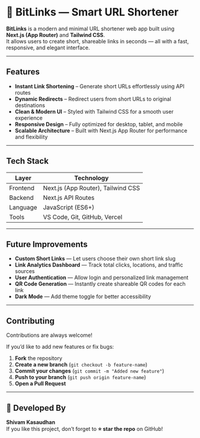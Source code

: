 # 🔗 BitLinks — Smart URL Shortener

**BitLinks** is a modern and minimal URL shortener web app built using **Next.js (App Router)** and **Tailwind CSS**.  
It allows users to create short, shareable links in seconds — all with a fast, responsive, and elegant interface.

---

## Features

- **Instant Link Shortening** – Generate short URLs effortlessly using API routes  
- **Dynamic Redirects** – Redirect users from short URLs to original destinations  
- **Clean & Modern UI** – Styled with Tailwind CSS for a smooth user experience  
- **Responsive Design** – Fully optimized for desktop, tablet, and mobile  
- **Scalable Architecture** – Built with Next.js App Router for performance and flexibility  

---

## Tech Stack

| Layer | Technology |
|-------|-------------|
| Frontend | Next.js (App Router), Tailwind CSS |
| Backend | Next.js API Routes |
| Language | JavaScript (ES6+) |
| Tools | VS Code, Git, GitHub, Vercel |

---

## Future Improvements

- **Custom Short Links** — Let users choose their own short link slug  
- **Link Analytics Dashboard** — Track total clicks, locations, and traffic sources  
- **User Authentication** — Allow login and personalized link management  
- **QR Code Generation** — Instantly create shareable QR codes for each link  
- **Dark Mode** — Add theme toggle for better accessibility  

---
## Contributing

Contributions are always welcome!  

If you’d like to add new features or fix bugs:
1. **Fork** the repository  
2. **Create a new branch** (`git checkout -b feature-name`)  
3. **Commit your changes** (`git commit -m "Added new feature"`)  
4. **Push to your branch** (`git push origin feature-name`)  
5. **Open a Pull Request**

---

## 💙 Developed By

**Shivam Kasaudhan**  
If you like this project, don’t forget to **⭐ star the repo** on GitHub!